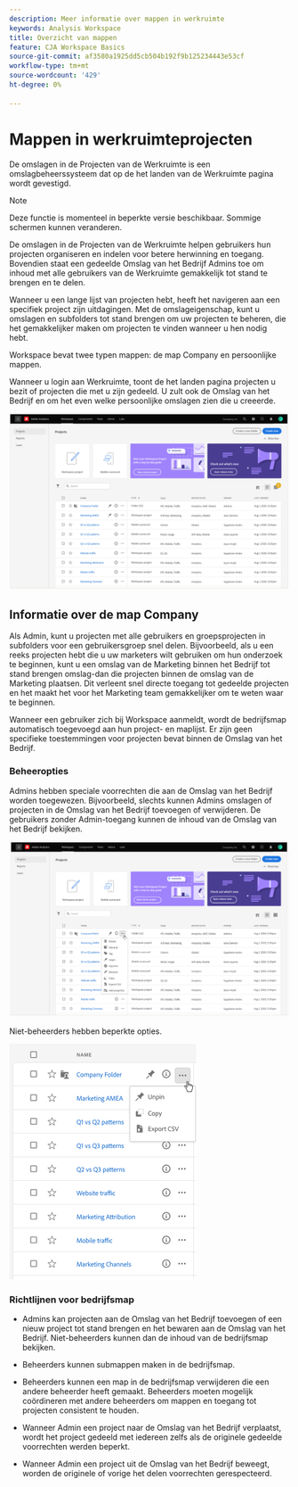 ```yaml
---
description: Meer informatie over mappen in werkruimte
keywords: Analysis Workspace
title: Overzicht van mappen
feature: CJA Workspace Basics
source-git-commit: af3580a1925dd5cb504b192f9b125234443e53cf
workflow-type: tm+mt
source-wordcount: '429'
ht-degree: 0%

---
```



# Mappen in werkruimteprojecten

De omslagen in de Projecten van de Werkruimte is een omslagbeheerssysteem dat op de het landen van de Werkruimte pagina wordt gevestigd.

>[!NOTE]
>
>Deze functie is momenteel in beperkte versie beschikbaar. Sommige schermen kunnen veranderen.

De omslagen in de Projecten van de Werkruimte helpen gebruikers hun projecten organiseren en indelen voor betere herwinning en toegang. Bovendien staat een gedeelde Omslag van het Bedrijf Admins toe om inhoud met alle gebruikers van de Werkruimte gemakkelijk tot stand te brengen en te delen. 

Wanneer u een lange lijst van projecten hebt, heeft het navigeren aan een specifiek project zijn uitdagingen. Met de omslageigenschap, kunt u omslagen en subfolders tot stand brengen om uw projecten te beheren, die het gemakkelijker maken om projecten te vinden wanneer u hen nodig hebt. 

Workspace bevat twee typen mappen: de map Company en persoonlijke mappen.

Wanneer u login aan Werkruimte, toont de het landen pagina projecten u bezit of projecten die met u zijn gedeeld. U zult ook de Omslag van het Bedrijf en om het even welke persoonlijke omslagen zien die u creeerde.

![](/help/analysis-workspace/build-workspace-project/assets/landing-page.png)

## Informatie over de map Company

Als Admin, kunt u projecten met alle gebruikers en groepsprojecten in subfolders voor een gebruikersgroep snel delen. Bijvoorbeeld, als u een reeks projecten hebt die u uw marketers wilt gebruiken om hun onderzoek te beginnen, kunt u een omslag van de Marketing binnen het Bedrijf tot stand brengen omslag-dan die projecten binnen de omslag van de Marketing plaatsen. Dit verleent snel directe toegang tot gedeelde projecten en het maakt het voor het Marketing team gemakkelijker om te weten waar te beginnen.

Wanneer een gebruiker zich bij Workspace aanmeldt, wordt de bedrijfsmap automatisch toegevoegd aan hun project- en maplijst. Er zijn geen specifieke toestemmingen voor projecten bevat binnen de Omslag van het Bedrijf.

### Beheeropties

Admins hebben speciale voorrechten die aan de Omslag van het Bedrijf worden toegewezen. Bijvoorbeeld, slechts kunnen Admins omslagen of projecten in de Omslag van het Bedrijf toevoegen of verwijderen. De gebruikers zonder Admin-toegang kunnen de inhoud van de Omslag van het Bedrijf bekijken.

![](/help/analysis-workspace/build-workspace-project/assets/admin-access-co-folder.png)

Niet-beheerders hebben beperkte opties.

![](/help/analysis-workspace/build-workspace-project/assets/non-admin-options.png)

### Richtlijnen voor bedrijfsmap

- Admins kan projecten aan de Omslag van het Bedrijf toevoegen of een nieuw project tot stand brengen en het bewaren aan de Omslag van het Bedrijf. Niet-beheerders kunnen dan de inhoud van de bedrijfsmap bekijken.

- Beheerders kunnen submappen maken in de bedrijfsmap.

- Beheerders kunnen een map in de bedrijfsmap verwijderen die een andere beheerder heeft gemaakt. Beheerders moeten mogelijk coördineren met andere beheerders om mappen en toegang tot projecten consistent te houden.

- Wanneer Admin een project naar de Omslag van het Bedrijf verplaatst, wordt het project gedeeld met iedereen zelfs als de originele gedeelde voorrechten werden beperkt.

- Wanneer Admin een project uit de Omslag van het Bedrijf beweegt, worden de originele of vorige het delen voorrechten gerespecteerd.
